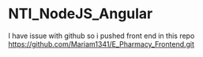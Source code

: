 # NTI_NodeJS_Angular

I have issue with github so i pushed front end in this repo https://github.com/Mariam1341/E_Pharmacy_Frontend.git
 
